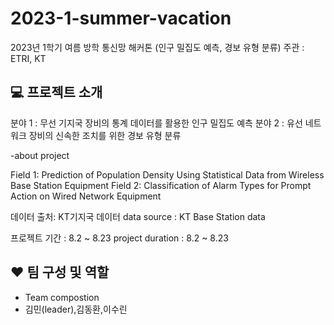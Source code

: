 # 2023-1-summer-vacation
2023년 1학기 여름 방학 통신망 해커톤 (인구 밀집도 예측, 경보 유형 분류)
주관 : ETRI, KT


## 💻 프로젝트 소개
분야 1 : 무선 기지국 장비의 통계 데이터를 활용한 인구 밀집도 예측
분야 2 : 유선 네트워크 장비의 신속한 조치를 위한 경보 유형 분류

-about project

Field 1: Prediction of Population Density Using Statistical Data from Wireless Base Station Equipment
Field 2: Classification of Alarm Types for Prompt Action on Wired Network Equipment 

데이터 출처: KT기지국 데이터
data source : KT Base Station data

프로젝트 기간 : 8.2 ~ 8.23
project duration : 8.2 ~ 8.23


## ❤️ 팀 구성 및 역할
- Team compostion
- 김민(leader),김동환,이수린
